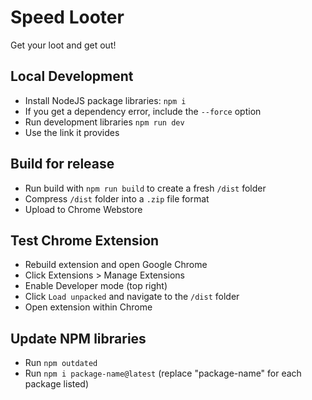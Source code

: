 # Speed Looter
Get your loot and get out!

## Local Development

 - Install NodeJS package libraries: `npm i`
 - If you get a dependency error, include the `--force` option
 - Run development libraries `npm run dev`
 - Use the link it provides

## Build for release

- Run build with `npm run build` to create a fresh `/dist` folder
- Compress `/dist` folder into a `.zip` file format
- Upload to Chrome Webstore

## Test Chrome Extension

- Rebuild extension and open Google Chrome
- Click Extensions > Manage Extensions
- Enable Developer mode (top right)
- Click `Load unpacked` and navigate to the `/dist` folder
- Open extension within Chrome

## Update NPM libraries

- Run `npm outdated`
- Run `npm i package-name@latest` (replace "package-name" for each package listed)